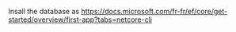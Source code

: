 Insall the database as
https://docs.microsoft.com/fr-fr/ef/core/get-started/overview/first-app?tabs=netcore-cli
